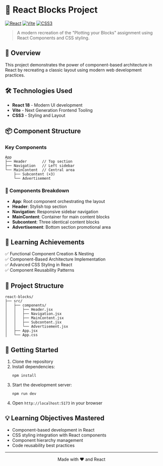 # 🧱 React Blocks Project

[![React](https://img.shields.io/badge/React-18-blue.svg)](https://reactjs.org/)
[![Vite](https://img.shields.io/badge/Vite-Latest-purple.svg)](https://vitejs.dev/)
[![CSS3](https://img.shields.io/badge/CSS3-Styling-orange.svg)](https://www.w3.org/Style/CSS/)

> A modern recreation of the "Plotting your Blocks" assignment using React Components and CSS styling.

## 🚀 Overview

This project demonstrates the power of component-based architecture in React by recreating a classic layout using modern web development practices.

## 🛠️ Technologies Used

- **React 18** - Modern UI development
- **Vite** - Next Generation Frontend Tooling
- **CSS3** - Styling and Layout

## 📦 Component Structure

### Key Components
```
App
├── Header       // Top section
├── Navigation   // Left sidebar
└── MainContent  // Central area
    ├── Subcontent (×3)
    └── Advertisement
```

### 🧩 Components Breakdown

- **App**: Root component orchestrating the layout
- **Header**: Stylish top section
- **Navigation**: Responsive sidebar navigation
- **MainContent**: Container for main content blocks
- **Subcontent**: Three identical content blocks
- **Advertisement**: Bottom section promotional area

## 🎯 Learning Achievements

✅ Functional Component Creation & Nesting  
✅ Component-Based Architecture Implementation  
✅ Advanced CSS Styling in React  
✅ Component Reusability Patterns

## 📁 Project Structure

```
react-blocks/
├── src/
│   ├── components/
│   │   ├── Header.jsx
│   │   ├── Navigation.jsx
│   │   ├── MainContent.jsx
│   │   ├── Subcontent.jsx
│   │   └── Advertisement.jsx
│   ├── App.jsx
│   └── App.css
```

## 🚀 Getting Started

1. Clone the repository
2. Install dependencies:
   ```bash
   npm install
   ```
3. Start the development server:
   ```bash
   npm run dev
   ```
4. Open `http://localhost:5173` in your browser

## 💡 Learning Objectives Mastered

- Component-based development in React
- CSS styling integration with React components
- Component hierarchy management
- Code reusability best practices

---

<div align="center">
Made with ❤️ and React
</div>
